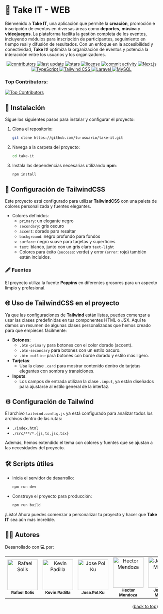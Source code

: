 # 🎯 Take IT - WEB

Bienvenido a **Take IT**, una aplicación que permite la **creación**, promoción e inscripción de eventos en diversas áreas como **deportes**, **música** y **videojuegos**. La plataforma facilita la gestión completa de los eventos, incluyendo módulos para inscripción de participantes, seguimiento en tiempo real y difusión de resultados. Con un enfoque en la accesibilidad y conectividad, **Take It!** optimiza la organización de eventos y potencia la interacción entre los usuarios y los organizadores. 
 

<!-- Badges -->
<p style="text-align: center;">
  <a href="https://github.com/Rafaelx-ss/TakeIt/graphs/contributors">
    <img src="https://img.shields.io/github/contributors/Rafaelx-ss/TakeIt?color=blueviolet" alt="contributors" />
  </a>
  <a href="">
    <img src="https://img.shields.io/github/last-commit/Rafaelx-ss/TakeIt?color=green" alt="last update" />
  </a>
  <a href="https://github.com/Rafaelx-ss/TakeIt/stargazers">
    <img src="https://img.shields.io/github/stars/Rafaelx-ss/TakeIt?color=yellow" alt="stars" />
  </a>
  <a href="">
    <img src="https://img.shields.io/badge/license-MIT-orange.svg" alt="license" />
  </a>
  <a href="https://github.com/Rafaelx-ss/TakeIt/commits/main/">
    <img src="https://img.shields.io/github/commit-activity/t/Rafaelx-ss/TakeIt?color=ff1a15" alt="commit activity" />
  </a>
  <a href="https://nextjs.org/">
    <img src="https://img.shields.io/badge/Framework-Next.js-black" alt="Next.js" />
  </a>
  <a href="https://www.typescriptlang.org/">
    <img src="https://img.shields.io/badge/Code-TypeScript-3178C6?logo=typescript&logoColor=white" alt="TypeScript" />
  </a>
  <a href="https://tailwindcss.com/">
    <img src="https://img.shields.io/badge/CSS-Tailwind%20CSS-teal" alt="Tailwind CSS" />
  </a>
  <a href="https://laravel.com/">
    <img src="https://img.shields.io/badge/Backend-Laravel-red" alt="Laravel" />
  </a>
  <a href="https://www.mysql.com/">
    <img src="https://img.shields.io/badge/Database-MySQL-blue" alt="MySQL" />
  </a>
</p>

### Top Contributors:

<a href="https://github.com/Rafaelx-ss/TakeIt/graphs/contributors">
  <img src="https://contrib.rocks/image?repo=Rafaelx-ss/TakeIt" alt="Top Contributors" />
</a>


## 🚀 Instalación

Sigue los siguientes pasos para instalar y configurar el proyecto:

1. Clona el repositorio:
   ```bash
   git clone https://github.com/tu-usuario/take-it.git
   ```
2. Navega a la carpeta del proyecto:
   ```bash
   cd take-it
   ```
3. Instala las dependencias necesarias utilizando **npm**:
   ```bash
   npm install
   ```

## 🎨 Configuración de TailwindCSS

Este proyecto está configurado para utilizar **TailwindCSS** con una paleta de colores personalizada y fuentes elegantes.

- Colores definidos: 
  - `primary`: un elegante negro
  - `secondary`: gris oscuro
  - `accent`: dorado para resaltar
  - `background`: negro profundo para fondos
  - `surface`: negro suave para tarjetas y superficies
  - `text`: blanco, junto con un gris claro `text-light`
  - Colores para éxito (`success`: verde) y error (`error`: rojo) también están incluidos.

### 🖋 Fuentes

El proyecto utiliza la fuente **Poppins** en diferentes grosores para un aspecto limpio y profesional.

## 🌐 Uso de TailwindCSS en el proyecto

Ya que las configuraciones de **Tailwind** están listas, puedes comenzar a usar las clases predefinidas en tus componentes HTML o JSX. Aquí te damos un resumen de algunas clases personalizadas que hemos creado para que empieces fácilmente:

- **Botones**: 
  - `.btn-primary` para botones con el color dorado (accent).
  - `.btn-secondary` para botones con un estilo oscuro.
  - `.btn-outline` para botones con borde dorado y estilo más ligero.
- **Tarjetas**:
  - Usa la clase `.card` para mostrar contenido dentro de tarjetas elegantes con sombra y transiciones.
- **Inputs**:
  - Los campos de entrada utilizan la clase `.input`, ya están diseñados para ajustarse al estilo general de la interfaz.

## ⚙️ Configuración de Tailwind

El archivo `tailwind.config.js` ya está configurado para analizar todos los archivos dentro de las rutas:
- `./index.html`
- `./src/**/*.{js,ts,jsx,tsx}`

Además, hemos extendido el tema con colores y fuentes que se ajustan a las necesidades del proyecto.

## 🛠 Scripts útiles

- Inicia el servidor de desarrollo:
  ```bash
  npm run dev
  ```
- Construye el proyecto para producción:
  ```bash
  npm run build
  ```

¡Listo! Ahora puedes comenzar a personalizar tu proyecto y hacer que **Take IT** sea aún más increíble. 

## 👨‍💻 Autores

Desarrollado con 💻 por:

<table>
  <tr>
    <td align="center">
      <a href="https://github.com/Rafaelx-ss">
        <img src="https://avatars.githubusercontent.com/u/147651823?v=4" width="100px;" alt="Rafael Solis"/>
        <br /><sub><b>Rafael Solis</b></sub>
      </a>
    </td>
    <td align="center">
      <a href="https://github.com/KevDom0317">
        <img src="https://avatars.githubusercontent.com/u/156467209?v=4" width="100px;" alt="Kevin Padilla"/>
        <br /><sub><b>Kevin Padilla</b></sub>
      </a>
    </td>
    <td align="center">
      <a href="https://github.com/JosePK0">
        <img src="https://avatars.githubusercontent.com/u/157852544?v=4" width="100px;" alt="Jose Pol Ku"/>
        <br /><sub><b>Jose Pol Ku</b></sub>
      </a>
    </td>
    <td align="center">
      <a href="https://github.com/gogphojoh">
        <img src="https://avatars.githubusercontent.com/u/149612930?v=4" width="100px;" alt="Hector Mendoza"/>
        <br /><sub><b>Hector Mendoza</b></sub>
      </a>
    </td>
    <td align="center">
      <a href="https://github.com/Arielo16">
        <img src="https://avatars.githubusercontent.com/u/108147166?v=4" width="100px;" alt="Jose Ariel Martinez"/>
        <br /><sub><b>Jose Ariel Martinez</b></sub>
      </a>
    </td>
  </tr>
</table>


<p align="right">(<a href="#readme-top">back to top</a>)</p>
